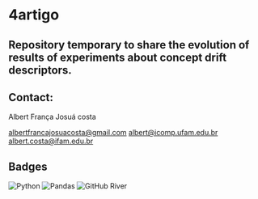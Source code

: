 # 4artigo

## Repository temporary to share the evolution of results of experiments about concept drift descriptors.

## Contact:

Albert França Josuá costa

albertfrancajosuacosta@gmail.com
albert@icomp.ufam.edu.br
albert.costa@ifam.edu.br

## Badges

![Python](https://img.shields.io/badge/python-3670A0?style=for-the-badge&logo=python&logoColor=ffdd54)
![Pandas](https://img.shields.io/badge/pandas-%23150458.svg?style=for-the-badge&logo=pandas&logoColor=white)
![GitHub](https://img.shields.io/badge/github-%23121011.svg?style=for-the-badge&logo=github&logoColor=white)
River
